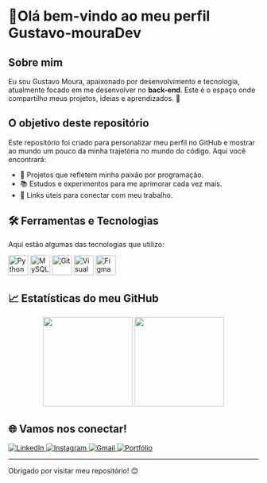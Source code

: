 # 👋Olá bem-vindo ao meu perfil Gustavo-mouraDev

## Sobre mim
Eu sou Gustavo Moura, apaixonado por desenvolvimento e tecnologia, atualmente focado em me desenvolver no **back-end**. Este é o espaço onde compartilho meus projetos, ideias e aprendizados. 🚀

## O objetivo deste repositório
Este repositório foi criado para personalizar meu perfil no GitHub e mostrar ao mundo um pouco da minha trajetória no mundo do código. Aqui você encontrará:
- 🌟 Projetos que refletem minha paixão por programação.
- 📚 Estudos e experimentos para me aprimorar cada vez mais.
- 🔗 Links úteis para conectar com meu trabalho.

## 🛠️ Ferramentas e Tecnologias
Aqui estão algumas das tecnologias que utilizo:
<p align="left">
  <img src="https://cdn.jsdelivr.net/gh/devicons/devicon/icons/python/python-original.svg" alt="Python" width="40" height="40"/>
  <img src="https://cdn.jsdelivr.net/gh/devicons/devicon/icons/mysql/mysql-original.svg" alt="MySQL" width="40" height="40"/>
  <img src="https://cdn.jsdelivr.net/gh/devicons/devicon/icons/git/git-original.svg" alt="Git" width="40" height="40"/>
  <img src="https://cdn.jsdelivr.net/gh/devicons/devicon/icons/vscode/vscode-original.svg" alt="Visual Studio Code" width="40" height="40"/>
  <img src="https://cdn.jsdelivr.net/gh/devicons/devicon/icons/figma/figma-original.svg" alt="Figma" width="40" height="40"/>
</p>

## 📈 Estatísticas do meu GitHub
<div align="center">
  <img height="180em" src="https://github-readme-stats.vercel.app/api?username=gustavo-mouraDev&show_icons=true&theme=dracula&include_all_commits=true&count_private=true"/>
  <img height="180em" src="https://github-readme-stats.vercel.app/api/top-langs/?username=gustavo-mouraDev&layout=compact&langs_count=7&theme=dracula"/>
</div>

## 🌐 Vamos nos conectar!
<p align="left">
  <a href="https://linkedin.com/in/seu-perfil" target="_blank">
    <img src="https://img.shields.io/badge/LinkedIn-0077B5?style=for-the-badge&logo=linkedin&logoColor=white" alt="LinkedIn"/>
  </a>
  <a href="https://instagram.com/seu-perfil" target="_blank">
    <img src="https://img.shields.io/badge/Instagram-E4405F?style=for-the-badge&logo=instagram&logoColor=white" alt="Instagram"/>
  </a>
  <a href="mailto:seu-email@gmail.com" target="_blank">
    <img src="https://img.shields.io/badge/Gmail-D14836?style=for-the-badge&logo=gmail&logoColor=white" alt="Gmail"/>
  </a>
  <a href="https://seu-portfolio.com" target="_blank">
    <img src="https://img.shields.io/badge/Portfólio-000?style=for-the-badge&logo=github&logoColor=white" alt="Portfólio"/>
  </a>
</p>

---

Obrigado por visitar meu repositório! 😊
